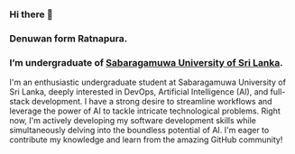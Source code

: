 ### Hi there 👋

### Denuwan form Ratnapura.
### I’m undergraduate of [Sabaragamuwa University of Sri Lanka](https://www.sab.ac.lk).

I'm an enthusiastic undergraduate student at Sabaragamuwa University of Sri Lanka, deeply interested in DevOps, Artificial Intelligence (AI), and full-stack development. I have a strong desire to streamline workflows and leverage the power of AI to tackle intricate technological problems. Right now, I'm actively developing my software development skills while simultaneously delving into the boundless potential of AI. I'm eager to contribute my knowledge and learn from the amazing GitHub community!



